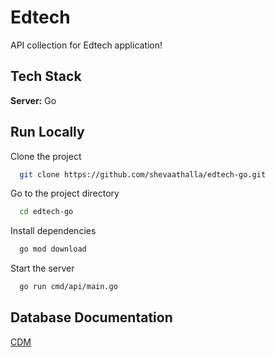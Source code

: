 # Edtech

API collection for Edtech application!

## Tech Stack

**Server:** Go


## Run Locally

Clone the project

```bash
  git clone https://github.com/shevaathalla/edtech-go.git
```

Go to the project directory

```bash
  cd edtech-go
```

Install dependencies

```bash
  go mod download
```

Start the server

```bash
  go run cmd/api/main.go
```



## Database Documentation

[CDM](https://dbdocs.io/shevaathalla/edtech)
